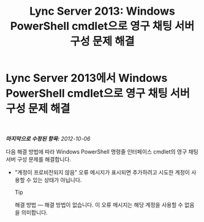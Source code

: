 ﻿---
title: 'Lync Server 2013: Windows PowerShell cmdlet으로 영구 채팅 서버 구성 문제 해결'
TOCTitle: Windows PowerShell cmdlet으로 영구 채팅 서버 구성 문제 해결
ms:assetid: 3d82eba5-9d68-4e30-9df7-6c5e8ba2d5ea
ms:mtpsurl: https://technet.microsoft.com/ko-kr/library/JJ204826(v=OCS.15)
ms:contentKeyID: 49303395
ms.date: 08/10/2015
mtps_version: v=OCS.15
ms.translationtype: HT
---

# Lync Server 2013에서 Windows PowerShell cmdlet으로 영구 채팅 서버 구성 문제 해결

 

_**마지막으로 수정된 항목:** 2012-10-06_

다음 해결 방법에 따라 Windows PowerShell 명령줄 인터페이스 cmdlet의 영구 채팅 서버 구성 문제를 해결합니다.

  - "계정이 프로비전되지 않음" 오류 메시지가 표시되면 추가하려고 시도한 계정이 사용할 수 있는 상태가 아닙니다.
    

    > [!TIP]
    > 해결 방법 — 해결 방법이 없습니다. 이 오류 메시지는 해당 계정을 사용할 수 없음을 의미합니다.


